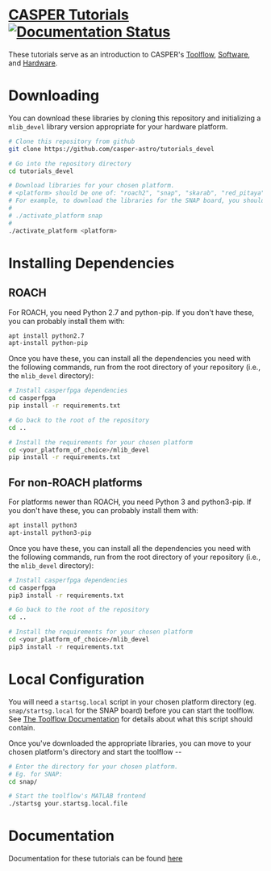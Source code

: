 # [CASPER Tutorials](http://casper-tutorials.readthedocs.io/en/latest/) [![Documentation Status](https://readthedocs.org/projects/casper-tutorials/badge/?version=latest)](https://casper-tutorials.readthedocs.io/en/latest/?badge=latest) #

These tutorials serve as an introduction to CASPER's [Toolflow](https://github.com/casper-astro/mlib_devel), [Software](https://github.com/casper-astro/casperfpga), and [Hardware](https://github.com/casper-astro/casper-hardware).

# Downloading

You can download these libraries by cloning this repository and initializing a `mlib_devel` library version appropriate for your hardware platform.

```bash
# Clone this repository from github
git clone https://github.com/casper-astro/tutorials_devel

# Go into the repository directory
cd tutorials_devel

# Download libraries for your chosen platform.
# <platform> should be one of: "roach2", "snap", "skarab", "red_pitaya"
# For example, to download the libraries for the SNAP board, you should run:
#
# ./activate_platform snap
#
./activate_platform <platform>
```

# Installing Dependencies
## ROACH
For ROACH, you need Python 2.7 and python-pip. If you don't have these, you can probably install them with:

```bash
apt install python2.7
apt-install python-pip
``` 

Once you have these, you can install all the dependencies you need with the following commands, run from the root directory of your repository (i.e., the `mlib_devel` directory):

```bash
# Install casperfpga dependencies
cd casperfpga
pip install -r requirements.txt

# Go back to the root of the repository
cd ..

# Install the requirements for your chosen platform
cd <your_platform_of_choice>/mlib_devel
pip install -r requirements.txt
```

## For non-ROACH platforms
For platforms newer than ROACH, you need Python 3 and python3-pip. If you don't have these, you can probably install them with:

```bash
apt install python3
apt-install python3-pip
``` 

Once you have these, you can install all the dependencies you need with the following commands, run from the root directory of your repository (i.e., the `mlib_devel` directory):

```bash
# Install casperfpga dependencies
cd casperfpga
pip3 install -r requirements.txt

# Go back to the root of the repository
cd ..

# Install the requirements for your chosen platform
cd <your_platform_of_choice>/mlib_devel
pip3 install -r requirements.txt
```


# Local Configuration

You will need a `startsg.local` script in your chosen platform directory (eg. `snap/startsg.local` for the SNAP board) before you can start the toolflow. See [The Toolflow Documentation](https://casper-toolflow.readthedocs.io/en/latest/src/Configuring-the-Toolflow.html#specifying-local-details) for details about what this script should contain.

Once you've downloaded the appropriate libraries, you can move to your chosen platform's directory and start the toolflow --

```bash
# Enter the directory for your chosen platform.
# Eg. for SNAP:
cd snap/

# Start the toolflow's MATLAB frontend
./startsg your.startsg.local.file
```

# Documentation
Documentation for these tutorials can be found [here](https://casper-tutorials.readthedocs.io/)
